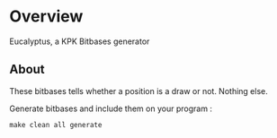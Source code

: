 # Overview
Eucalyptus, a KPK Bitbases generator

## About
These bitbases tells whether a position is a draw or not. Nothing else.

Generate bitbases and include them on your program :

```
make clean all generate
```
